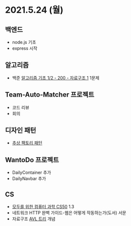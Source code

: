 # 2021.5.24 (월)

## 백엔드

- node.js 기초
- express 시작

## 알고리즘

- 백준 [알고리즘 기초 1/2 - 200 - 자료구조 1](https://code.plus/course/41) 1문제

## Team-Auto-Matcher 프로젝트

- 코드 리뷰
- 회의

## 디자인 패턴

- [추상 팩토리 패턴](https://www.zerocho.com/category/JavaScript/post/57b9692ae492d01700b0b75a)

## WantoDo 프로젝트

- DailyContainer 추가
- DailyNavbar 추가

## CS

- [모두를 위한 컴퓨터 과학 CS50](https://www.boostcourse.org/cs112) 1.3
- 네트워크 HTTP 완벽 가이드-웹은 어떻게 작동하는가(도서) 서문
- 자료구조 [AVL 트리](https://www.zerocho.com/category/Algorithm/post/583cacb648a7340018ac73f1) 개념